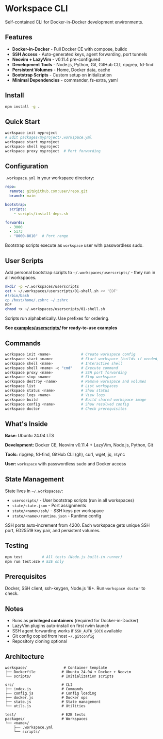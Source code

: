 # Workspace CLI

Self-contained CLI for Docker-in-Docker development environments.

## Features

- **Docker-in-Docker** - Full Docker CE with compose, buildx
- **SSH Access** - Auto-generated keys, agent forwarding, port tunnels
- **Neovim + LazyVim** - v0.11.4 pre-configured
- **Development Tools** - Node.js, Python, Git, GitHub CLI, ripgrep, fd-find
- **Persistent Volumes** - Home, Docker data, cache
- **Bootstrap Scripts** - Custom setup on initialization
- **Minimal Dependencies** - commander, fs-extra, yaml

## Install

```bash
npm install -g .
```

## Quick Start

```bash
workspace init myproject
# Edit packages/myproject/.workspace.yml
workspace start myproject
workspace shell myproject
workspace proxy myproject  # Port forwarding
```

## Configuration

`.workspace.yml` in your workspace directory:

```yaml
repo:
  remote: git@github.com:user/repo.git
  branch: main

bootstrap:
  scripts:
    - scripts/install-deps.sh

forwards:
  - 3000
  - 5173
  - "8000-8010"  # Port range
```

Bootstrap scripts execute as `workspace` user with passwordless sudo.

## User Scripts

Add personal bootstrap scripts to `~/.workspaces/userscripts/` - they run in all workspaces.

```bash
mkdir -p ~/.workspaces/userscripts
cat > ~/.workspaces/userscripts/01-shell.sh << 'EOF'
#!/bin/bash
cp /host/home/.zshrc ~/.zshrc
EOF
chmod +x ~/.workspaces/userscripts/01-shell.sh
```

Scripts run alphabetically. Use prefixes for ordering.

**See [examples/userscripts/](examples/userscripts/) for ready-to-use examples**

## Commands

```bash
workspace init <name>              # Create workspace config
workspace start <name>             # Start workspace (builds if needed)
workspace shell <name>             # Interactive shell
workspace shell <name> -c "cmd"    # Execute command
workspace proxy <name>             # SSH port forwarding
workspace stop <name>              # Stop workspace
workspace destroy <name>           # Remove workspace and volumes
workspace list                     # List workspaces
workspace status <name>            # Show status
workspace logs <name>              # View logs
workspace build                    # Build shared workspace image
workspace config <name>            # Show resolved config
workspace doctor                   # Check prerequisites
```

## What's Inside

**Base:** Ubuntu 24.04 LTS

**Development:** Docker CE, Neovim v0.11.4 + LazyVim, Node.js, Python, Git

**Tools:** ripgrep, fd-find, GitHub CLI (gh), curl, wget, jq, rsync

**User:** `workspace` with passwordless sudo and Docker access

## State Management

State lives in `~/.workspaces/`:
- `userscripts/` - User bootstrap scripts (run in all workspaces)
- `state/state.json` - Port assignments
- `state/<name>/ssh/` - SSH keys per workspace
- `state/<name>/runtime.json` - Runtime config

SSH ports auto-increment from 4200. Each workspace gets unique SSH port, ED25519 key pair, and persistent volumes.

## Testing

```bash
npm test         # All tests (Node.js built-in runner)
npm run test:e2e # E2E only
```

## Prerequisites

Docker, SSH client, ssh-keygen, Node.js 18+. Run `workspace doctor` to check.

## Notes

- Runs as **privileged containers** (required for Docker-in-Docker)
- LazyVim plugins auto-install on first nvim launch
- SSH agent forwarding works if `SSH_AUTH_SOCK` available
- Git config copied from host `~/.gitconfig`
- Repository cloning optional

## Architecture

```
workspace/                 # Container template
├── Dockerfile            # Ubuntu 24.04 + Docker + Neovim
└── scripts/              # Initialization scripts

src/                      # CLI
├── index.js              # Commands
├── config.js             # Config loading
├── docker.js             # Docker ops
├── state.js              # State management
└── utils.js              # Utilities

test/                     # E2E tests
packages/                 # Workspaces
└── <name>/
    ├── .workspace.yml
    └── scripts/
```

